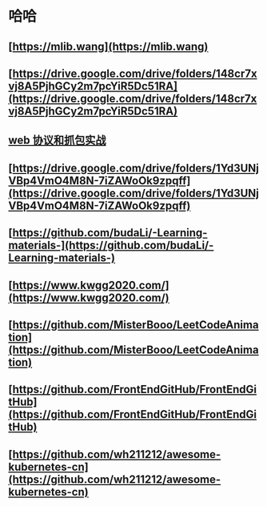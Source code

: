 # 哈哈

## [https://mlib.wang](https://mlib.wang)

## [https://drive.google.com/drive/folders/148cr7xvj8A5PjhGCy2m7pcYiR5Dc51RA](https://drive.google.com/drive/folders/148cr7xvj8A5PjhGCy2m7pcYiR5Dc51RA)

## [web 协议和抓包实战](https://drive.google.com/drive/folders/1g5xqW6L5fXZzjBkkwZ0QjWCyq5pm9DKA)

## [https://drive.google.com/drive/folders/1Yd3UNjVBp4VmO4M8N-7iZAWoOk9zpqff](https://drive.google.com/drive/folders/1Yd3UNjVBp4VmO4M8N-7iZAWoOk9zpqff)

## [https://github.com/budaLi/-Learning-materials-](https://github.com/budaLi/-Learning-materials-)

## [https://www.kwgg2020.com/](https://www.kwgg2020.com/)

## [https://github.com/MisterBooo/LeetCodeAnimation](https://github.com/MisterBooo/LeetCodeAnimation)

## [https://github.com/FrontEndGitHub/FrontEndGitHub](https://github.com/FrontEndGitHub/FrontEndGitHub)

## [https://github.com/wh211212/awesome-kubernetes-cn](https://github.com/wh211212/awesome-kubernetes-cn)
